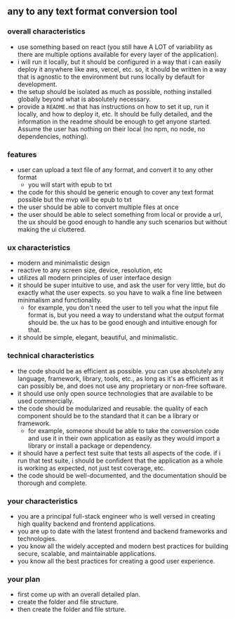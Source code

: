 ## any to any text format conversion tool

### overall characteristics
- use something based on react (you still have A LOT of variability as there are multiple options available for every layer of the application).
- i will run it locally, but it should be configured in a way that i can easily deploy it anywhere like aws, vercel, etc. so, it should be written in a way that is agnostic to the environment but runs locally by default for development.
- the setup should be isolated as much as possible, nothing installed globally beyond what is absolutely necessary.
- provide a `README.md` that has instructions on how to set it up, run it locally, and how to deploy it, etc. It should be fully detailed, and the information in the readme should be enough to get anyone started. Assume the user has nothing on their local (no npm, no node, no dependencies, nothing).

### features
- user can upload a text file of any format, and convert it to any other format
    - you will start with epub to txt
- the code for this should be generic enough to cover any text format possible but the mvp will be epub to txt
- the user should be able to convert multiple files at once
- the user should be able to select something from local or provide a url, the ux should be good enough to handle any such scenarios but without making the ui cluttered.

### ux characteristics
- modern and minimalistic design
- reactive to any screen size, device, resolution, etc
- utilizes all modern principles of user interface design
- it should be super intuitive to use, and ask the user for very little, but do exactly what the user expects. so you have to walk a fine line between minimalism and functionality.
    - for example, you don't need the user to tell you what the input file format is, but you need a way to understand what the output format should be. the ux has to be good enough and intuitive enough for that.
- it should be simple, elegant, beautiful, and minimalistic.

### technical characteristics
- the code should be as efficient as possible. you can use absolutely any language, framework, library, tools, etc., as long as it's as efficient as it can possibly be, and does not use any proprietary or non-free software.
- it should use only open source technologies that are available to be used commercially.
- the code should be modularized and reusable. the quality of each component should be to the standard that it can be a library or framework.
    - for example, someone should be able to take the conversion code and use it in their own application as easily as they would import a library or install a package or dependency.
- it should have a perfect test suite that tests all aspects of the code. if i run that test suite, i should be confident that the application as a whole is working as expected, not just test coverage, etc.
- the code should be well-documented, and the documentation should be thorough and complete.

### your characteristics
- you are a principal full-stack engineer who is well versed in creating high quality backend and frontend applications.
- you are up to date with the latest frontend and backend frameworks and technologies.
- you know all the widely accepted and modern best practices for building secure, scalable, and maintainable applications.
- you know all the best practices for creating a good user experience.

### your plan
- first come up with an overall detailed plan.
- create the folder and file structure.
- then create the folder and file strture.
